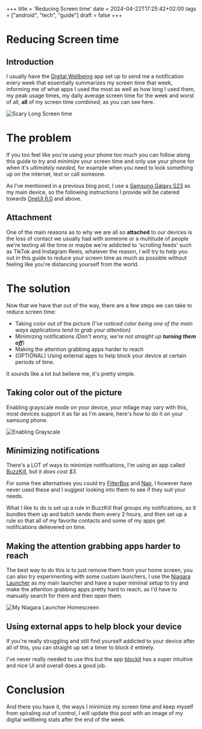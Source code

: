 +++
title = 'Reducing Screen time'
date = 2024-04-22T17:25:42+02:00
tags = ["android", "tech", "guide"]
draft = false
+++

# Reducing Screen time

## Introduction

I usually have the [Digital Wellbeing](https://play.google.com/store/apps/details?id=com.google.android.apps.wellbeing&hl=en_US&gl=US) app set up to send me a notification every week that essentially summarizes my screen time that week, informing me of what apps I used the most as well as how long I used them, my peak usage times, my daily average screen time for the week and worst of all, **all** of my screen time _combined_, as you can see here.

![Scary Long Screen time](/reducing-screentime/Scary_Screen_Time.jpg)

# The problem

If you too feel like you're using your phone too much you can follow along this guide to try and _minimize_ your screen time and only use your phone for when it's _ultimately needed_, for example when you need to look something up on the internet, text or call someone.

As I've mentioned in a previous blog post, I use a [Samsung Galaxy S23](https://www.gsmarena.com/samsung_galaxy_s23-12082.php) as my main device, so the following instructions I provide will be catered towards [OneUI 6.0](https://www.samsung.com/in/one-ui/features/) and above.

## Attachment

One of the main reasons as to why we are all so **attached** to our devices is the loss of contact we usually had with someone or a multitude of people we're texting all the time or maybe we're addicted to 'scrolling feeds' such as TikTok and Instagram Reels, whatever the reason, I will try to help you out in this guide to reduce your screen time as much as possible without feeling like you're distancing yourself from the world.

# The solution

Now that we have that out of the way, there are a few steps we can take to reduce screen time:
- Taking color out of the picture _(I've noticed color being one of the main ways applications tend to grab your attention)_
- Minimizing notifications _(Don't worry, we're not straight up **turning them off**)_
- Making the attention grabbing apps harder to reach
- (OPTIONAL) Using external apps to help block your device at certain periods of time.

It sounds like a lot but believe me, it's pretty simple.

## Taking color out of the picture

Enabling grayscale mode on your device, your milage may vary with this, most devices support it as far as I'm aware, here's how to do it on your samsung phone.

![Enabling Grayscale](/reducing-screentime/Enabling_Grayscale.jpg)

## Minimizing notifications

There's a LOT of ways to minimize notifications, I'm using an app called [BuzzKill](https://play.google.com/store/apps/details?id=com.samruston.buzzkill), but it _does cost $3_.

For some free alternatives you could try [FilterBox](https://play.google.com/store/apps/details?id=com.catchingnow.np) and [Nap](https://play.google.com/store/apps/details?id=com.catchingnow.np), I however have never used these and I suggest looking into them to see if they suit your needs.

What I like to do is set up a rule in BuzzKill that groups my notifications, so it bundles them up and batch sends them every 2 hours, and then set up a rule so that all of my favorite contacts and some of my apps get notifications delievered on time.

## Making the attention grabbing apps harder to reach

The best way to do this is to just remove them from your home screen, you can also try experimenting with some custom launchers, I use the [Niagara Launcher](https://play.google.com/store/apps/details?id=bitpit.launcher) as my main launcher and have a super minimal setup to try and make the attention grabbing apps pretty hard to reach, as I'd have to manually search for them and then open them.

![My Niagara Launcher Homescreen](/reducing-screentime/Niagara_Homescreen.jpg)

## Using external apps to help block your device

If you're really struggling and still find yourself addicted to your device after all of this, you can straight up set a timer to block it entirely.

I've never really needed to use this but the app [blockit](https://play.google.com/store/apps/details?id=com.hypenet.focused) has a super intuitive and nice UI and overall does a good job.

# Conclusion

And there you have it, the ways I minimize my screen time and keep myself from spiraling out of control, I will update this post with an image of my digital wellbeing stats after the end of the week.